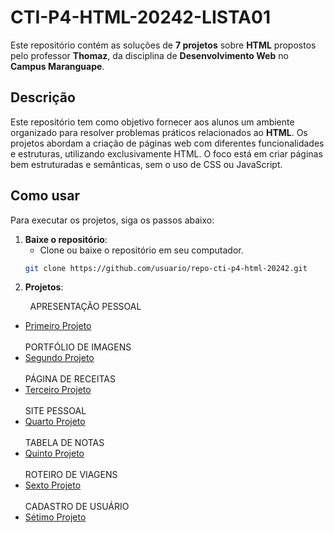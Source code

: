 # CTI-P4-HTML-20242-LISTA01

Este repositório contém as soluções de **7 projetos** sobre **HTML** propostos pelo professor **Thomaz**, da disciplina de **Desenvolvimento Web** no **Campus Maranguape**.

## Descrição

Este repositório tem como objetivo fornecer aos alunos um ambiente organizado para resolver problemas práticos relacionados ao **HTML**. Os projetos abordam a criação de páginas web com diferentes funcionalidades e estruturas, utilizando exclusivamente HTML. O foco está em criar páginas bem estruturadas e semânticas, sem o uso de CSS ou JavaScript.

## Como usar

Para executar os projetos, siga os passos abaixo:

1. **Baixe o repositório**:
   - Clone ou baixe o repositório em seu computador.
   ```bash
   git clone https://github.com/usuario/repo-cti-p4-html-20242.git

2. **Projetos**:<br>

‎ ‎‎ ‎ ‎ ‎ ‎ ‎  ‎ ‎APRESENTAÇÃO PESSOAL
   - [Primeiro Projeto](projeto1)<br><br>
   PORTFÓLIO DE IMAGENS
   - [Segundo Projeto](projeto2)<br><br>
   PÁGINA DE RECEITAS
   - [Terceiro Projeto](projeto3)<br><br>
   SITE PESSOAL
   - [Quarto Projeto](projeto4)<br><br>
   TABELA DE NOTAS
   - [Quinto Projeto](projeto5)<br><br>
   ROTEIRO DE VIAGENS
   - [Sexto Projeto](projeto6)<br><br>
   CADASTRO DE USUÁRIO
   - [Sétimo Projeto](projeto7)<br><br>
   
